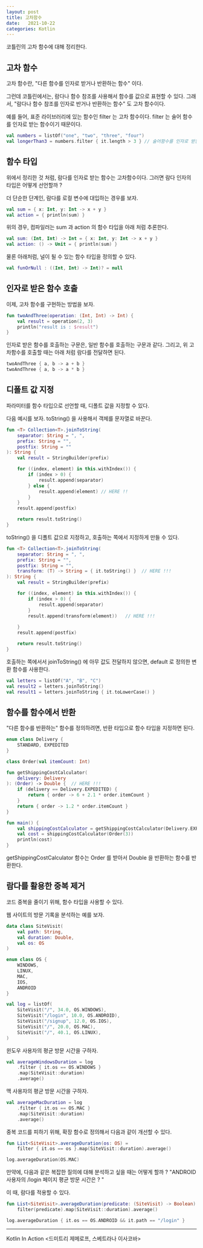 ```yaml
---
layout: post 
title: 고차함수
date:   2021-10-22
categories: Kotlin
---
```


코틀린의 고차 함수에 대해 정리한다.

## 고차 함수

고차 함수란, "다른 함수를 인자로 받거나 반환하는 함수" 이다.

그런데 코틀린에서는, 람다나 함수 참조를 사용해서 함수를 값으로 표현할 수 있다.
그래서, "람다나 함수 참조를 인자로 반거나 반환하는 함수" 도 고차 함수이다. 

예를 들어, 표준 라이브러리에 있는 함수인 filter 는 고차 함수이다.
filter 는 술어 함수를 인자로 받는 함수이기 때문이다.

```kotlin
val numbers = listOf("one", "two", "three", "four")
val longerThan3 = numbers.filter { it.length > 3 } // 술어함수를 인자로 받는 filter 
```

## 함수 타입

위에서 정리한 것 처럼, 람다를 인자로 받는 함수는 고차함수이다.
그러면 람다 인자의 타입은 어떻게 선언할까 ?

더 단순한 단계인, 람다를 로컬 변수에 대입하는 경우를 보자.

```kotlin
val sum = { x: Int, y: Int -> x + y }
val action = { println(sum) }
```

위의 경우, 컴파일러는 sum 과 action 의 함수 타입을 아래 처럼 추론한다.

```kotlin
val sum: (Int, Int) -> Int = { x: Int, y: Int -> x + y }
val action: () -> Unit = { println(sum) }
```

물론 아래처럼, 널이 될 수 있는 함수 타입을 정의할 수 있다.

```kotlin
val funOrNull : ((Int, Int) -> Int)? = null
```

## 인자로 받은 함수 호출

이제, 고차 함수를 구현하는 방법을 보자.

```kotlin
fun twoAndThree(operation: (Int, Int) -> Int) {
    val result = operation(2, 3)
    println("result is : $result")
}
```

인자로 받은 함수를 호출하는 구문은, 일반 함수를 호출하는 구문과 같다.
그리고, 위 고차함수를 호출할 때는 아래 처럼 람다를 전달하면 된다.

```kotlin
twoAndThree { a, b -> a + b }
twoAndThree { a, b -> a * b }
```

## 디폴트 값 지정

파라미터를 함수 타입으로 선언할 때, 디폴트 값을 지정할 수 있다.

다음 예시를 보자.
toString() 을 사용해서 객체를 문자열로 바꾼다.

```kotlin
fun <T> Collection<T>.joinToString(
    separator: String = ", ",
    prefix: String = "",
    postfix: String = ""
): String {
    val result = StringBuilder(prefix)

    for ((index, element) in this.withIndex()) {
        if (index > 0) {
            result.append(separator)
        } else {
            result.append(element) // HERE !!
        }
    }
    result.append(postfix)

    return result.toString()
}
```

toString() 을 디폴트 값으로 지정하고, 호출하는 쪽에서 지정하게 만들 수 있다.

```kotlin
fun <T> Collection<T>.joinToString(
    separator: String = ", ",
    prefix: String = "",
    postfix: String = "",
    transform: (T) -> String = { it.toString() }  // HERE !!!
): String {
    val result = StringBuilder(prefix)

    for ((index, element) in this.withIndex()) {
        if (index > 0) {
            result.append(separator)
        } 
        result.append(transform(element))   // HERE !!!
        
    }
    result.append(postfix)

    return result.toString()
}
```

호출하는 쪽에서서 joinToString() 에 아무 값도 전달하지 않으면, 
default 로 정의한 변환 함수를 사용한다.

```kotlin
val letters = listOf("A", "B", "C")
val result2 = letters.joinToString()
val result1 = letters.joinToString { it.toLowerCase() }
```

## 함수를 함수에서 반환

"다른 함수를 반환하는" 함수를 정의하려면,
반환 타입으로 함수 타입을 지정하면 된다. 

```kotlin
enum class Delivery {
    STANDARD, EXPEDITED
}

class Order(val itemCount: Int)

fun getShippingCostCalculator(
    delivery: Delivery
): (Order) -> Double {  // HERE !!!
    if (delivery == Delivery.EXPEDITED) {
        return { order -> 6 + 2.1 * order.itemCount }
    }
    return { order -> 1.2 * order.itemCount }
}

fun main() {
    val shippingCostCalculator = getShippingCostCalculator(Delivery.EXPEDITED)
    val cost = shippingCostCalculator(Order(3))
    println(cost)
}
```

getShippingCostCalculator 함수는 
Order 를 받아서 Double 을 반환하는 함수를 반환한다.

## 람다를 활용한 중복 제거

코드 중복을 줄이기 위해, 함수 타입을 사용할 수 있다.

웹 사이트의 방문 기록을 분석하는 예를 보자.

```kotlin
data class SiteVisit(
    val path: String,
    val duration: Double,
    val os: OS
)

enum class OS {
    WINDOWS,
    LINUX,
    MAC,
    IOS,
    ANDROID
}

val log = listOf(
    SiteVisit("/", 34.0, OS.WINDOWS),
    SiteVisit("/login", 10.0, OS.ANDROID),
    SiteVisit("/signup", 12.0, OS.IOS),
    SiteVisit("/", 20.0, OS.MAC),
    SiteVisit("/", 40.1, OS.LINUX),
)
```

윈도우 사용자의 평균 방문 시간을 구하자.

```kotlin
val averageWindowsDuration = log
    .filter { it.os == OS.WINDOWS }
    .map(SiteVisit::duration)
    .average()
```

맥 사용자의 평균 방문 시간을 구하자.

```kotlin
val averageMacDuration = log
    .filter { it.os == OS.MAC }
    .map(SiteVisit::duration)
    .average()
```

중복 코드를 피하기 위해, 
확장 함수로 정의해서 다음과 같이 개선할 수 있다.

```kotlin
fun List<SiteVisit>.averageDuration(os: OS) = 
    filter { it.os == os }.map(SiteVisit::duration).average()

log.averageDuration(OS.MAC)
```

만약에, 다음과 같은 복잡한 질의에 대해 분석하고 싶을 때는 어떻게 할까 ?
"ANDROID 사용자의 /login 페이지 평균 방문 시간은 ? "

이 때, 람다를 적용할 수 있다.

```kotlin
fun List<SiteVisit>.averageDuration(predicate: (SiteVisit) -> Boolean) =
    filter(predicate).map(SiteVisit::duration).average()

log.averageDuration { it.os == OS.ANDROID && it.path == "/login" }
```

---
Kotlin In Action <드미트리 제메로프, 스베트라나 이사코바>
